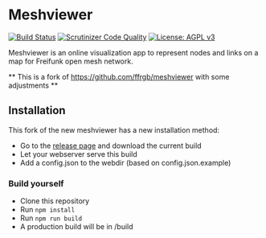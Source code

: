 # Meshviewer
[![Build Status](https://img.shields.io/travis/com/freifunk-ffm/meshviewer/develop.svg?style=flat-square)](https://travis-ci.com/freifunk-ffm/meshviewer)
[![Scrutinizer Code Quality](https://img.shields.io/scrutinizer/g/freifunk-ffm/meshviewer/develop.svg?style=flat-square)](https://scrutinizer-ci.com/g/freifunk-ffm/meshviewer/?branch=develop)
[![License: AGPL v3](https://img.shields.io/github/license/freifunk-ffm/meshviewer.svg?style=flat-square)](https://www.gnu.org/licenses/agpl-3.0)

Meshviewer is an online visualization app to represent nodes and links on a map for Freifunk open mesh network.

** This is a fork of https://github.com/ffrgb/meshviewer with some adjustments **

## Installation
This fork of the new meshviewer has a new installation method:
- Go to the [release page](https://github.com/freifunk-ffm/meshviewer/releases) and download the current build
- Let your webserver serve this build
- Add a config.json to the webdir (based on config.json.example)

### Build yourself
- Clone this repository
- Run `npm install`
- Run `npm run build`
- A production build will be in /build
